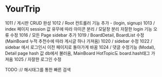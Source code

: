 # YourTrip


1011 / 게시판 CRUD 완성
1012 / Root 컨트롤러 기능 추가 - (login, signup) 
1013 / index 페이지 session 값 유무에 따라 아이콘 분리 / 모달창 분리 자잘한 login 기능 오류 수정
1016 / 모든 Page sidebar 추가 
1019 / BoardDetail, BoardList 수정 (MainBoard 누적 추천수에 따라 게시글 하나 가져옴)
1020 / sidebar 수정
1022 / sidebar 에서 로그인시 이전 페이지로 돌아가게 바꿈 
1024 / 댓글 수정기능 (Modal), Detail page hash 값 db에서 불러옴, MainBoard HotTopic도 board.hash태그 가져옴 
1025 / 자잘한 로그인 수정 




TODO ://  해시태그를 통한 빠른 검색




